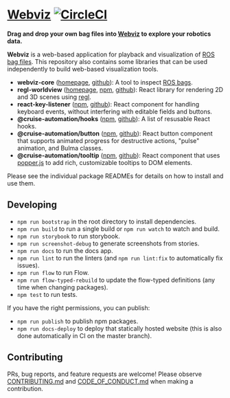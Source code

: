 # [Webviz](https://webviz.io/) [![CircleCI](https://circleci.com/gh/cruise-automation/webviz.svg?style=svg)](https://circleci.com/gh/cruise-automation/webviz)

**Drag and drop your own bag files into [Webviz](https://webviz.io/try/) to explore your robotics data.**

**Webviz** is a web-based application for playback and visualization of [ROS](http://www.ros.org/) [bag files](http://wiki.ros.org/Bags). This repository also contains some libraries that can be used independently to build web-based visualization tools.

- **webviz-core** ([homepage](https://webviz.io/webviz/), [github](https://github.com/cruise-automation/webviz/tree/master/packages/webviz-core)): A tool to inspect [ROS bags](http://wiki.ros.org/ROS/Tutorials/Recording%20and%20playing%20back%20data).
- **regl-worldview** ([homepage](https://webviz.io/worldview/), [npm](https://www.npmjs.com/package/regl-worldview), [github](https://github.com/cruise-automation/webviz/tree/master/packages/regl-worldview)): React library for rendering 2D and 3D scenes using [regl](https://github.com/regl-project/regl).
- **react-key-listener** ([npm](https://www.npmjs.com/package/react-key-listener), [github](https://github.com/cruise-automation/webviz/tree/master/packages/react-key-listener)): React component for handling keyboard events, without interfering with editable fields and buttons.
- **@cruise-automation/hooks** ([npm](https://www.npmjs.com/package/@cruise-automation/hooks), [github](https://github.com/cruise-automation/webviz/tree/master/packages/@cruise-automation/hooks)): A list of resusable React hooks.
- **@cruise-automation/button** ([npm](https://www.npmjs.com/package/@cruise-automation/button), [github](https://github.com/cruise-automation/webviz/tree/master/packages/@cruise-automation/button)): React button component that supports animated progress for destructive actions, "pulse" animation, and Bulma classes.
- **@cruise-automation/tooltip** ([npm](https://www.npmjs.com/package/@cruise-automation/tooltip), [github](https://github.com/cruise-automation/webviz/tree/master/packages/@cruise-automation/tooltip)): React component that uses [popper.js](https://popper.js.org/) to add rich, customizable tooltips to DOM elements.

Please see the individual package READMEs for details on how to install and use them.

## Developing

- `npm run bootstrap` in the root directory to install dependencies.
- `npm run build` to run a single build or `npm run watch` to watch and build.
- `npm run storybook` to run storybook.
- `npm run screenshot-debug` to generate screenshots from stories.
- `npm run docs` to run the docs app.
- `npm run lint` to run the linters (and `npm run lint:fix` to automatically fix issues).
- `npm run flow` to run Flow.
- `npm run flow-typed-rebuild` to update the flow-typed definitions (any time when changing packages).
- `npm test` to run tests.

If you have the right permissions, you can publish:

- `npm run publish` to publish npm packages.
- `npm run docs-deploy` to deploy that statically hosted website (this is also done automatically in CI on the master branch).

## Contributing

PRs, bug reports, and feature requests are welcome! Please observe [CONTRIBUTING.md](CONTRIBUTING.md) and [CODE_OF_CONDUCT.md](CODE_OF_CONDUCT.md) when making a contribution.
